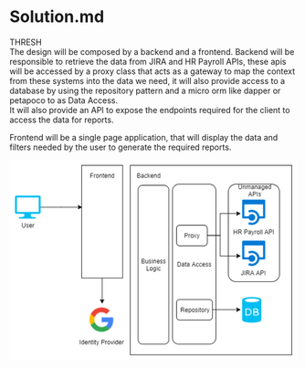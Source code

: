 # Solution.md

THRESH  
The design will be composed by a backend and a frontend.
Backend will be responsible to retrieve the data from JIRA and HR Payroll APIs, these apis will be accessed by a proxy class that acts as a gateway to map the context from these systems into the data we need, it will also provide access to a database by using the repository pattern and a micro orm like dapper or petapoco to as Data Access.  
It will also provide an API to expose the endpoints required for the client to access the data for reports.

Frontend will be a single page application, that will display the data and filters needed by the user to generate the required reports.


![](system-context-diagram.png?raw=true)